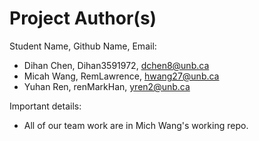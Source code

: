 # Project Author(s)

Student Name, Github Name, Email:
- Dihan Chen, Dihan3591972, dchen8@unb.ca
- Micah Wang, RemLawrence, hwang27@unb.ca
- Yuhan Ren, renMarkHan, yren2@unb.ca

Important details:
- All of our team work are in Mich Wang's working repo.